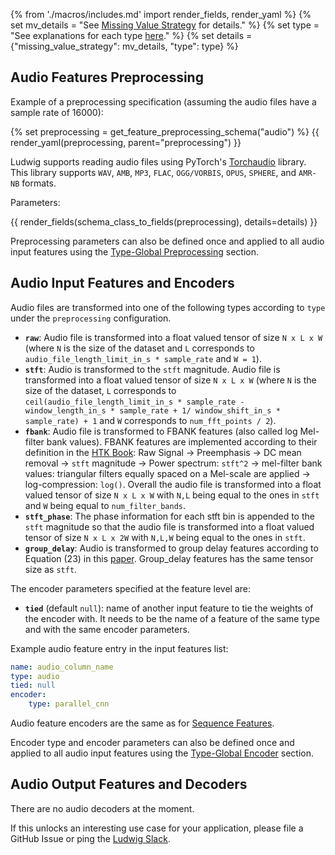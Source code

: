 {% from './macros/includes.md' import render_fields, render_yaml %}
{% set mv_details = "See [Missing Value Strategy](./input_features.md#missing-value-strategy) for details." %}
{% set type = "See explanations for each type [here](audio_features.md#audio-input-features-and-encoders)." %}
{% set details = {"missing_value_strategy": mv_details, "type": type} %}

## Audio Features Preprocessing

Example of a preprocessing specification (assuming the audio files have a sample rate of 16000):

{% set preprocessing = get_feature_preprocessing_schema("audio") %}
{{ render_yaml(preprocessing, parent="preprocessing") }}

Ludwig supports reading audio files using PyTorch's [Torchaudio](https://pytorch.org/audio/stable/index.html) library. This library supports `WAV`, `AMB`, `MP3`, `FLAC`, `OGG/VORBIS`, `OPUS`, `SPHERE`, and `AMR-NB` formats.

Parameters:

{{ render_fields(schema_class_to_fields(preprocessing), details=details) }}

Preprocessing parameters can also be defined once and applied to all audio input features using the [Type-Global Preprocessing](../defaults.md#type-global-preprocessing) section.

## Audio Input Features and Encoders

Audio files are transformed into one of the following types according to `type` under the `preprocessing` configuration.

- **`raw`**: Audio file is transformed into a float valued tensor of size `N x L x W` (where `N` is the size of the dataset and `L` corresponds to `audio_file_length_limit_in_s * sample_rate` and `W = 1`).
- **`stft`**: Audio is transformed to the `stft` magnitude. Audio file is transformed into a float valued tensor of size `N x L x W` (where `N` is the size of the dataset, `L` corresponds to `ceil(audio_file_length_limit_in_s * sample_rate - window_length_in_s * sample_rate + 1/ window_shift_in_s * sample_rate) + 1` and `W` corresponds to `num_fft_points / 2`).
- **`fbank`**: Audio file is transformed to FBANK features (also called log Mel-filter bank values). FBANK features are implemented according to their definition in the [HTK Book](http://www.inf.u-szeged.hu/~tothl/speech/htkbook.pdf): Raw Signal -> Preemphasis -> DC mean removal -> `stft` magnitude -> Power spectrum: `stft^2` -> mel-filter bank values: triangular filters equally spaced on a Mel-scale are applied -> log-compression: `log()`. Overall the audio file is transformed into a float valued tensor of size `N x L x W` with `N,L` being equal to the ones in `stft` and `W` being equal to `num_filter_bands`.
- **`stft_phase`**: The phase information for each stft bin is appended to the `stft` magnitude so that the audio file is transformed into a float valued tensor of size `N x L x 2W` with `N,L,W` being equal to the ones in `stft`.
- **`group_delay`**: Audio is transformed to group delay features according to Equation (23) in this [paper](https://www.ias.ac.in/article/fullyext/sadh/036/05/0745-0782). Group_delay features has the same tensor size as `stft`.

The encoder parameters specified at the feature level are:

- **`tied`** (default `null`): name of another input feature to tie the weights of the encoder with. It needs to be the name of
a feature of the same type and with the same encoder parameters.

Example audio feature entry in the input features list:

```yaml
name: audio_column_name
type: audio
tied: null
encoder: 
    type: parallel_cnn
```

Audio feature encoders are the same as for [Sequence Features](../sequence_features#sequence-input-features-and-encoders).

Encoder type and encoder parameters can also be defined once and applied to all audio input features using the [Type-Global Encoder](../defaults.md#type-global-encoder) section.

## Audio Output Features and Decoders

There are no audio decoders at the moment.

If this unlocks an interesting use case for your application, please file a GitHub Issue or ping the
[Ludwig Slack](https://join.slack.com/t/ludwig-ai/shared_invite/zt-mrxo87w6-DlX5~73T2B4v_g6jj0pJcQ).

